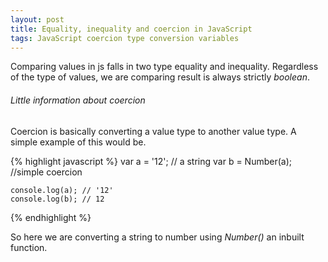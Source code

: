 ```yaml
---
layout: post
title: Equality, inequality and coercion in JavaScript 
tags: JavaScript coercion type conversion variables
---
```


Comparing values in js falls in two type equality and inequality. Regardless of the type of values, we are comparing result is always strictly _boolean_.

###### Little information about coercion

Coercion is basically converting a value type to another value type. A simple example of this would be.

 {% highlight javascript %}
    var a = '12'; // a string
    var b = Number(a); //simple coercion

    console.log(a); // '12'
    console.log(b); // 12
 {% endhighlight %}

So here we are converting a string to number using _Number()_ an inbuilt function.
